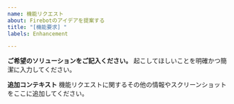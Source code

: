 ```yaml
---
name: 機能リクエスト
about: Firebotのアイデアを提案する
title: "[機能要求] "
labels: Enhancement

---
```


**ご希望のソリューションをご記入ください。**
起こしてほしいことを明確かつ簡潔に入力してください。

**追加コンテキスト**
機能リクエストに関するその他の情報やスクリーンショットをここに追加してください。
